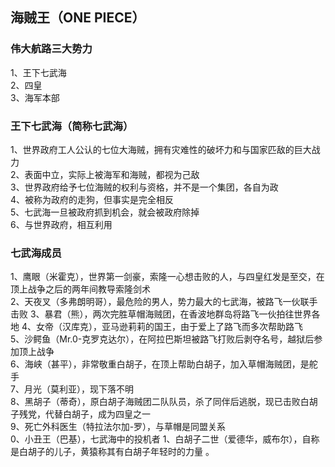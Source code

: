 


## 海贼王（ONE PIECE）

### 伟大航路三大势力
1、王下七武海  
2、四皇   
3、海军本部  

### 王下七武海（简称七武海）  
1、世界政府工人公认的七位大海贼，拥有灾难性的破坏力和与国家匹敌的巨大战力   
2、表面中立，实际上被海军和海贼，都视为己敌  
3、世界政府给予七位海贼的权利与资格，并不是一个集团，各自为政  
4、被称为政府的走狗，但事实是完全相反  
5、七武海一旦被政府抓到机会，就会被政府除掉  
6、与世界政府，相互利用  

### 七武海成员
1、鹰眼（米霍克），世界第一剑豪，索隆一心想击败的人，与四皇红发是至交，在顶上战争之后的两年间教导索隆剑术  
2、天夜叉（多弗朗明哥），最危险的男人，势力最大的七武海，被路飞一伙联手击败 
3、暴君（熊），两次完胜草帽海贼团，在香波地群岛将路飞一伙拍往世界各地 
4、女帝（汉库克），亚马逊莉莉的国王，由于爱上了路飞而多次帮助路飞   
5、沙鳄鱼（Mr.0-克罗克达尔），在阿拉巴斯坦被路飞打败后剥夺名号，越狱后参加顶上战争  
6、海峡（甚平），非常敬重白胡子，在顶上帮助白胡子，加入草帽海贼团，是舵手  
7、月光（莫利亚），现下落不明  
8、黑胡子（蒂奇），原白胡子海贼团二队队员，杀了同伴后逃脱，现已击败白胡子残党，代替白胡子，成为四皇之一  
9、死亡外科医生（特拉法尔加-罗），与草帽是同盟关系  
0、小丑王（巴基），七武海中的投机者
1、白胡子二世（爱德华，威布尔），自称是白胡子的儿子，黄猿称其有白胡子年轻时的力量 。



